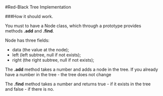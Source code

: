 #Red-Black Tree Implementation
 
###How it should work.

 You must to have a Node class, which through a prototype provides methods **.add** and **.find**. 
 
 Node has three fields:
  + data (the value at the node);
  + left (left subtree, null if not exists);
  + right (the right subtree, null if not exists);
 
The **.add** method takes a number and adds a node in the tree. If you already have a number in the tree - the tree does not change
 
The **.find** method takes a number and returns true - if it exists in the tree and false - if there is no.